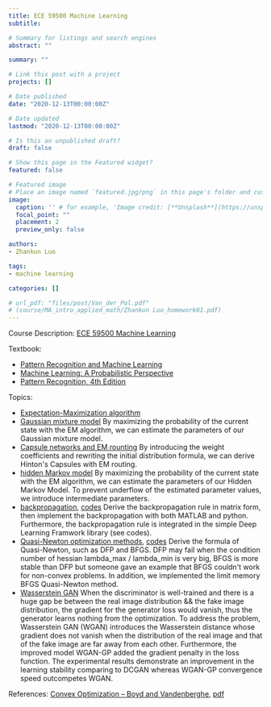 ```yaml
---
title: ECE 59500 Machine Learning
subtitle: 

# Summary for listings and search engines
abstract: ""

summary: ""

# Link this post with a project
projects: []

# Date published
date: "2020-12-13T00:00:00Z"

# Date updated
lastmod: "2020-12-13T00:00:00Z"

# Is this an unpublished draft?
draft: false

# Show this page in the Featured widget?
featured: false

# Featured image
# Place an image named `featured.jpg/png` in this page's folder and customize its options here.
image:
  caption: '' # for example, 'Image credit: [**Unsplash**](https://unsplash.com/photos/CpkOjOcXdUY)'
  focal_point: ""
  placement: 2
  preview_only: false

authors:
- Zhankun Luo

tags:
- machine learning

categories: []

# url_pdf: "files/post/Van_der_Pol.pdf"
# (course/MA_intro_applied_math/Zhankun Luo_homework01.pdf)
---
```

<!--more-->
Course Description: [ECE 59500 Machine Learning](https://engineering.purdue.edu/ECE/Academics/Online/Courses/machine-learning)

Textbook: 
* [Pattern Recognition and Machine Learning](https://link.springer.com/book/9780387310732)
* [Machine Learning: A Probabilistic Perspective](https://mitpress.mit.edu/books/machine-learning-1)
* [Pattern Recognition, 4th Edition](https://www.elsevier.com/books/pattern-recognition/koutroumbas/978-1-59749-272-0)

Topics:
* [Expectation-Maximization algorithm](EM_algo.html)
* [Gaussian mixture model](GMM_understand.html)
By maximizing the probability of the current state with the EM algorithm, we can estimate the parameters of our Gaussian mixture model.
* [Capsule networks and EM rounting](GMM_em_routing.html)
By introducing the weight coefficients and rewriting the initial distribution formula, we can derive Hinton's Capsules with EM routing.
* [hidden Markov model](HMM_understand.html)
By maximizing the probability of the current state with the EM algorithm, we can estimate the parameters of our Hidden Markov Model. To prevent underflow of the estimated parameter values, we introduce intermediate parameters.
* [backpropagation](backpropagation.pdf), [codes](https://github.com/dassein/backpropagation)
Derive the backpropagation rule in matrix form, then implement the backpropagation with both MATLAB and python. Furthermore, the backpropagation rule is integrated in the simple Deep Learning Framwork library (see codes).
* [Quasi-Newton optimization methods](Quasi_Newton_method.pdf), [codes](Quasi_Newton_report.pdf)
Derive the formula of Quasi-Newton, such as DFP and BFGS. DFP may fail when the condition number of hessian lambda_max / lambda_min is very big, BFGS is more stable than DFP but someone gave an example that BFGS couldn't work for non-convex problems. In addition, we implemented the limit memory BFGS Quasi-Newton method.
* [Wasserstein GAN](Wasserstein_GAN.pdf)
When the discriminator is well-trained and there is a huge gap be between the real image distribution && the fake image distribution, the gradient for the generator loss would vanish, thus the generator learns nothing from the optimization. To address the problem, Wasserstein GAN (WGAN) introduces the Wasserstein distance whose gradient does not vanish when the distribution of the real image and that of the fake image are far away from each other. Furthermore, the improved model WGAN-GP added the gradient penalty in the loss function. The experimental results demonstrate an improvement in the learning stability comparing to DCGAN whereas WGAN-GP convergence speed outcompetes WGAN.

References: [Convex Optimization – Boyd and Vandenberghe](https://stanford.edu/~boyd/cvxbook/), [pdf](https://stanford.edu/~boyd/cvxbook/bv_cvxbook.pdf)